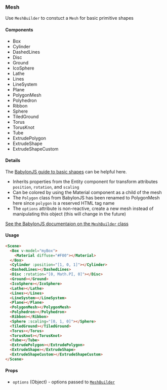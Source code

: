 ### Mesh

Use `MeshBuilder` to constuct a `Mesh` for basic primitive shapes

#### Components

 - Box
 - Cylinder
 - DashedLines
 - Disc
 - Ground
 - IcoSphere
 - Lathe
 - Lines
 - LineSystem
 - Plane
 - PolygonMesh
 - Polyhedron
 - Ribbon
 - Sphere
 - TiledGround
 - Torus
 - TorusKnot
 - Tube
 - ExtrudePolygon
 - ExtrudeShape
 - ExtrudeShapeCustom

#### Details

The [BabylonJS guide to basic shapes](http://doc.babylonjs.com/babylon101/discover_basic_elements) can be helpful here.

 - Inherits properties from the Entity component for transform attributes `position`, `rotation`, and `scaling`
 - Can be colored by using the Material component as a child of the mesh
 - The `Polygon` class from BabylonJS has been renamed to PolygonMesh here since `polygon` is a reserved HTML tag name
 - The `options` attribute is non-reactive, create a new mesh instead of manipulating this object (this will change in the future)

[See the BabylonJS documentaion on the `MeshBuilder` class](http://doc.babylonjs.com/api/classes/babylon.meshbuilder)

#### Usage

```html
<Scene>
  <Box v-model="myBox">
    <Material diffuse="#F00"></Material>
  </Box>
  <Cylinder :position="[1, 0, 1]"></Cylinder>
  <DashedLines></DashedLines>
  <Disc :rotation="[0, Math.PI, 0]"></Disc>
  <Ground></Ground>
  <IcoSphere></IcoSphere>
  <Lathe></Lathe>
  <Lines></Lines>
  <LineSystem></LineSystem>
  <Plane></Plane>
  <PolygonMesh></PolygonMesh>
  <Polyhedron></Polyhedron>
  <Ribbon></Ribbon>
  <Sphere :scaling="[0, 1, 0]"></Sphere>
  <TiledGround></TiledGround>
  <Torus></Torus>
  <TorusKnot></TorusKnot>
  <Tube></Tube>
  <ExtrudePolygon></ExtrudePolygon>
  <ExtrudeShape></ExtrudeShape>
  <ExtrudeShapeCustom></ExtrudeShapeCustom>
</Scene>
```

#### Props

 - `options` (Object) - options passed to [`MeshBuilder`](http://doc.babylonjs.com/api/classes/babylon.meshbuilder)
